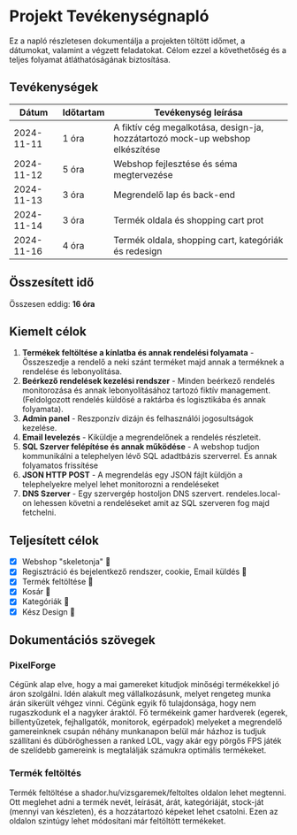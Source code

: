 # Projekt Tevékenységnapló

Ez a napló részletesen dokumentálja a projekten töltött időmet, a dátumokat, valamint a végzett feladatokat. Célom ezzel a követhetőség és a teljes folyamat átláthatóságának biztosítása.

## Tevékenységek

| Dátum       | Időtartam | Tevékenység leírása |
|-------------|-----------|---------------------|
| 2024-11-11  | 1 óra     | A fiktív cég megalkotása, design-ja, hozzátartozó mock-up webshop elkészítése |
| 2024-11-12  | 5 óra     | Webshop fejlesztése és séma megtervezése |
| 2024-11-13  | 3 óra     | Megrendelő lap és back-end |
| 2024-11-14  | 3 óra     | Termék oldala és shopping cart prot |
| 2024-11-16  | 4 óra     | Termék oldala, shopping cart, kategóriák és redesign |


## Összesített idő

Összesen eddig: **16 óra**

## Kiemelt célok

1. **Termékek feltöltése a kínlatba és annak rendelési folyamata** - Összeszedje a rendelő a neki szánt terméket majd annak a terméknek a rendelése és lebonyolítása.
2. **Beérkező rendelések kezelési rendszer** - Minden beérkező rendelés monitorozása és annak lebonyolításához tartozó fiktív management. (Feldolgozott rendelés küldösé a raktárba és logisztikába és annak folyamata).
3. **Admin panel** - Reszponzív dizájn és felhasználói jogosultságok kezelése.
4. **Email levelezés** - Kiküldje a megrendelőnek a rendelés részleteit.
5. **SQL Szerver felépítése és annak működése** - A webshop tudjon kommunikálni a telephelyen lévő SQL adadtbázis szerverrel. És annak folyamatos frissítése
6. **JSON HTTP POST** - A megrendelás egy JSON fájlt küldjön a telephelyekre melyel lehet monitorozni a rendeléseket
7. **DNS Szerver** - Egy szervergép hostoljon DNS szervert. rendeles.local-on lehessen követni a rendeléseket amit az SQL szerveren fog majd fetchelni.
 
## Teljesített célok

- [x] Webshop "skeletonja" :tada:
- [x] Regisztráció és bejelentkező rendszer, cookie, Email küldés :tada:
- [x] Termék feltöltése :tada:
- [x] Kosár :tada:
- [x] Kategóriák :tada:
- [x] Kész Design :tada:

## Dokumentációs szövegek

### PixelForge

Cégünk alap elve, hogy a mai gamereket kitudjok minőségi termékekkel jó áron szolgálni. Idén alakult meg vállalkozásunk, melyet rengeteg munka árán sikerült véhgez vinni. Cégünk egyik fő tulajdonsága, hogy nem rugaszkodunk el a nagyker áraktól. Fő termékeink gamer hardverek (egerek, billentyűzetek, fejhallgatók, monitorok, egérpadok) melyeket a megrendelő gamereinknek csupán néhány munkanapon belül már házhoz is tudjuk szállítani és düböröghessen a ranked LOL, vagy akár egy pörgős FPS játék de szelídebb gamereink is megtalálják számukra optimális termékeket.

### Termék feltöltés

Termék feltöltése a shador.hu/vizsgaremek/feltoltes oldalon lehet megtenni. Ott meglehet adni a termék nevét, leírását, árát, kategóriáját, stock-ját (mennyi van készleten), és a hozzátartozó képeket lehet csatolni. Ezen az oldalon szintúgy lehet módosítani már feltöltött termékeket.